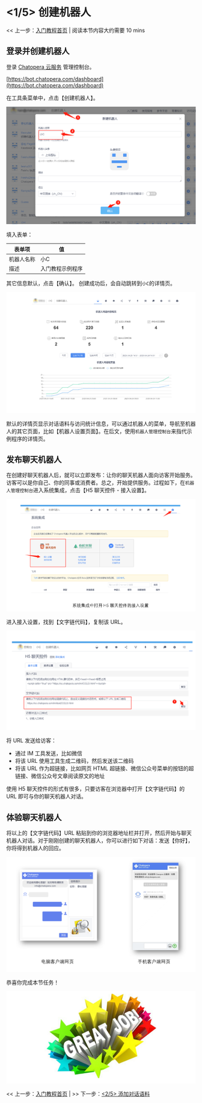 <!-- markup:blank-line -->
# <1/5> 创建机器人 <!-- markup:skip-line -->

<< 上一步：[入门教程首页](https://docs.chatopera.com/products/chatbot-platform/tutorials/index.html) | <i class="glyphicon glyphicon-time"></i>阅读本节内容大约需要 10 mins <!-- markup:skip-line -->

## 登录并创建机器人

登录 [Chatopera 云服务](https://bot.chatopera.com/dashboard) 管理控制台。

[https://bot.chatopera.com/dashboard](https://bot.chatopera.com/dashboard)

在工具条菜单中，点击【创建机器人】。

![](../../../images/assets/screenshot_20230424144009.png)

填入表单：

| 表单项 | 值 |
| --- | --- |
| 机器人名称 | 小C |
| 描述 | 入门教程示例程序 |
<!-- markup:table-caption 创建机器人表单 -->

其它信息默认，点击【确认】。
创建成功后，会自动跳转到`小C`的详情页。

![机器人详情页](../../../images/assets/screenshot_20230424143801.png)

默认的详情页显示对话语料与访问统计信息，可以通过机器人的菜单，导航至机器人的其它页面，比如【机器人设置页面】。在后文，使用`机器人管理控制台`来指代示例程序的详情页。


## 发布聊天机器人

在创建好聊天机器人后，就可以立即发布：让你的聊天机器人面向访客开始服务。访客可以是你自己、你的同事或消费者。总之，开始提供服务。过程如下，在`机器人管理控制台`进入系统集成，点击【H5 聊天控件 - 接入设置】。

![](../../../images/assets/screenshot_20230424143612.png)


进入接入设置，找到【文字链代码】，复制该 URL。

![](../../../images/assets/screenshot_20230424144242.png)

将 URL 发送给访客：

* 通过 IM 工具发送，比如微信
* 将该 URL 使用工具生成二维码，然后发送该二维码
* 将该 URL 作为超链接，比如网页 HTML 超链接、微信公众号菜单的按钮的超链接、微信公众号文章阅读原文的地址

使用 H5 聊天控件的形式有很多，只要访客在浏览器中打开【文字链代码】的 URL 即可与你的聊天机器人对话。

## 体验聊天机器人

将以上的【文字链代码】URL 粘贴到你的浏览器地址栏并打开，然后开始与聊天机器人对话。对于刚刚创建的聊天机器人，你可以进行如下对话：发送【你好】，你将得到机器人的回应。

![](../../../images/assets/screenshot_20230424144739.png)

恭喜你完成本节任务！

![恭喜完成任务](../../../images/products/platform/congr-20210913-195053.png) <!-- markup:skip-line -->

<< 上一步：[入门教程首页](https://docs.chatopera.com/products/chatbot-platform/tutorials/index.html) | >> 下一步：[<2/5> 添加对话语料](https://docs.chatopera.com/products/chatbot-platform/tutorials/2-answer-faq.html) <!-- markup:skip-line -->
